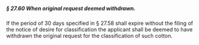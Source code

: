 ##### § 27.60 When original request deemed withdrawn. #####

If the period of 30 days specified in § 27.58 shall expire without the filing of the notice of desire for classification the applicant shall be deemed to have withdrawn the original request for the classification of such cotton.